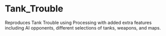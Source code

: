 # Tank_Trouble
Reproduces Tank Trouble using Processing with added extra features including AI opponents, different selections of tanks, weapons, and maps.
